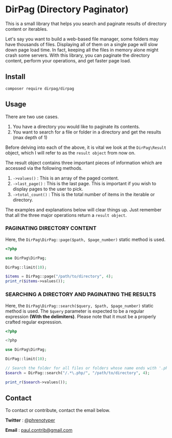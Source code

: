 # DirPag (Directory Paginator)
This is a small library that helps you search and paginate results of directory content or iterables.

Let's say you want to build a web-based file manager, some folders may have thousands of files. Displaying all of them on a single page will slow down page load time. In fact, keeping all the files in memory alone might crash some servers. With this library, you can paginate the directory content, perform your operations, and get faster page load.

## Install

```shell
composer require dirpag/dirpag
```
## Usage

There are two use cases.

1. You have a directory you would like to paginate its contents.
1. You want to search for a file or folder in a directory and get the results (max depth of 1)

Before delving into each of the above, it is vital we look at the `DirPag\Result` object, which I will refer to as the `result object` from now on.

The result object contains three important pieces of information which are accessed via the following methods.

1. `->values()` : This is an array of the paged content.
2. `->last_page()` : This is the last page. This is important if you wish to display pages to the user to pick.
3. `->total_count()` : This is the total number of items in the iterable or directory.

The examples and explanations below will clear things up. Just remember that all the three major operations return a `result object`.


### PAGINATING DIRECTORY CONTENT

Here, the `DirPag\DirPag::page($path, $page_number)` static method is used.

```php
<?php

use DirPag\DirPag;

DirPag::limit(10);

$items = DirPag::page("/path/to/directory", 4);
print_r($items->values());

```

### SEARCHING A DIRECTORY AND PAGINATING THE RESULTS

Here, the `DirPag\DirPag::search($query, $path, $page_number)` static method is used. The `$query` parameter is expected to be a regular expression **(With the delimiters)**. Please note that it must be a properly crafted regular expression.

```php
<?php

<?php

use DirPag\DirPag;

DirPag::limit(10);

// Search the folder for all files or folders whose name ends with '.php' and give page 4 of the results
$search = DirPag::search("/.*\.php/", "/path/to/directory", 4);

print_r($search->values());

```


## Contact
To contact or contribute, contact the email below.

**Twitter** : [@phrenotyper](https://twitter.com/phrenotyper)

**Email** : paul.contrib@gmail.com